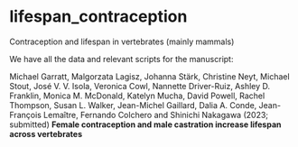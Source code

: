 # lifespan_contraception
Contraception and lifespan in vertebrates (mainly mammals)

We have all the data and relevant scripts for the manuscript:

Michael Garratt, Malgorzata Lagisz, Johanna Stärk, Christine Neyt, Michael Stout, José V. V. Isola, Veronica Cowl, Nannette Driver-Ruiz, Ashley D. Franklin, Monica M. McDonald, Katelyn Mucha, David Powell, Rachel Thompson, Susan L. Walker, Jean-Michel Gaillard, Dalia A. Conde, Jean-François Lemaître, Fernando Colchero and Shinichi Nakagawa (2023; submitted) **Female contraception and male castration increase lifespan across vertebrates** 


